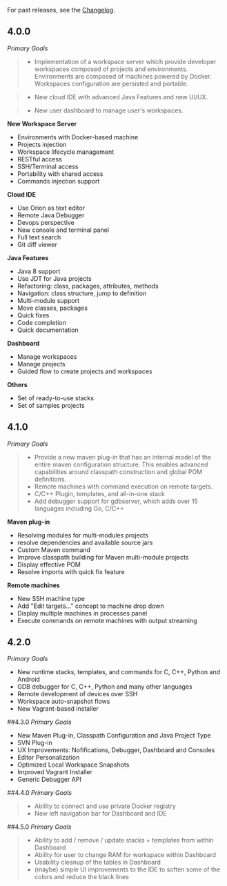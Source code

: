 For past releases, see the [Changelog](https://github.com/eclipse/che/blob/master/CHANGELOG.md).

## 4.0.0

_Primary Goals_
> * Implementation of a workspace server which provide developer workspaces composed of projects and environments. Environments are composed of machines powered by Docker. Workspaces configuration are persisted and portable.

> * New cloud IDE with advanced Java Features and new UI/UX.

> * New user dashboard to manage user's workspaces.

**New Workspace Server**
* Environments with Docker-based machine
* Projects injection
* Workspace lifecycle management
* RESTful access
* SSH/Terminal access
* Portability with shared access
* Commands injection support

**Cloud IDE**
* Use Orion as text editor
* Remote Java Debugger
* Devops perspective
* New console and terminal panel
* Full text search
* Git diff viewer

**Java Features**
* Java 8 support
* Use JDT for Java projects
* Refactoring: class, packages, attributes, methods
* Navigation: class structure, jump to definition
* Multi-module support
* Move classes, packages
* Quick fixes
* Code completion
* Quick documentation

**Dashboard**
* Manage workspaces
* Manage projects
* Guided flow to create projects and workspaces

**Others**
* Set of ready-to-use stacks
* Set of samples projects


## 4.1.0

_Primary Goals_
> * Provide a new maven plug-in that has an internal model of the entire maven configuration structure. This enables advanced capabilities around classpath construction and global POM definitions.
> * Remote machines with command execution on remote targets.
> * C/C++ Plugin, templates, and all-in-one stack
> * Add debugger support for gdbserver, which adds over 15 languages including Go, C/C++

**Maven plug-in**
* Resolving modules for multi-modules projects
* resolve dependencies and available source jars
* Custom Maven command
* Improve classpath building for Maven multi-module projects
* Display effective POM
* Resolve imports with quick fix feature

**Remote machines**
* New SSH machine type
* Add "Edit targets..." concept to machine drop down
* Display multiple machines in processes panel
* Execute commands on remote machines with output streaming

## 4.2.0
_Primary Goals_
* New runtime stacks, templates, and commands for C, C++, Python and Android
* GDB debugger for C, C++, Python and many other languages
* Remote development of devices over SSH
* Workspace auto-snapshot flows
* New Vagrant-based installer

##4.3.0
_Primary Goals_
* New Maven Plug-in, Classpath Configuration and Java Project Type
* SVN Plug-in
* UX Improvements: Nofifications, Debugger, Dashboard and Consoles
* Editor Personalization
* Optimized Local Workspace Snapshots
* Improved Vagrant Installer
* Generic Debugger API

##4.4.0
_Primary Goals_
> * Ability to connect and use private Docker registry
> * New left navigation bar for Dashboard and IDE

##4.5.0
_Primary Goals_
> * Ability to add / remove / update stacks + templates from within Dashboard
> * Ability for user to change RAM for workspace within Dashboard
> * Usability cleanup of the tables in Dashboard 
> * (maybe) simple UI improvements to the IDE to soften some of the colors and reduce the black lines
